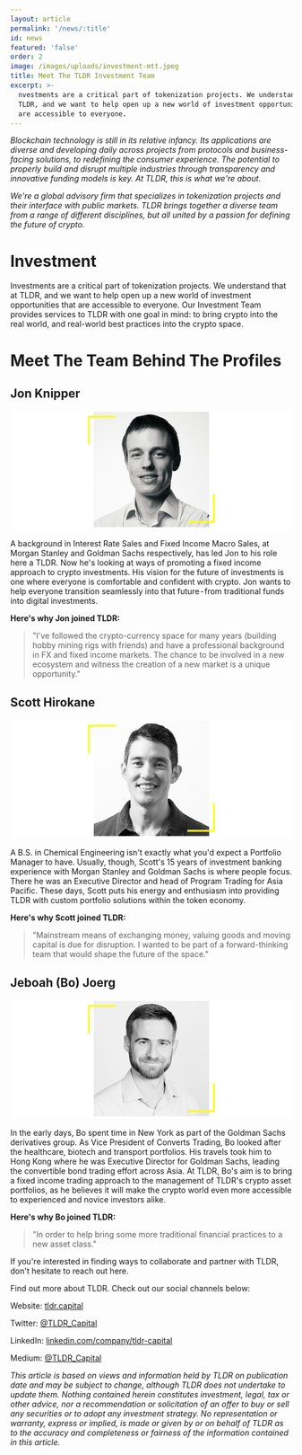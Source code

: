 ```yaml
---
layout: article
permalink: '/news/:title'
id: news
featured: 'false'
order: 2
image: /images/uploads/investment-mtt.jpeg
title: Meet The TLDR Investment Team
excerpt: >-
  nvestments are a critical part of tokenization projects. We understand that at
  TLDR, and we want to help open up a new world of investment opportunities that
  are accessible to everyone.
---
```

_Blockchain technology is still in its relative infancy. Its applications are diverse and developing daily across projects from protocols and business-facing solutions, to redefining the consumer experience. The potential to properly build and disrupt multiple industries through transparency and innovative funding models is key. At TLDR, this is what we're about._

_We're a global advisory firm that specializes in tokenization projects and their interface with public markets. TLDR brings together a diverse team from a range of different disciplines, but all united by a passion for defining the future of crypto._

# Investment

Investments are a critical part of tokenization projects. We understand that at TLDR, and we want to help open up a new world of investment opportunities that are accessible to everyone. Our Investment Team provides services to TLDR with one goal in mind: to bring crypto into the real world, and real-world best practices into the crypto space.

# Meet The Team Behind The Profiles

## Jon Knipper

![Jon Knipper, TLDR.](/images/uploads/jk-mtt.jpeg)

A background in Interest Rate Sales and Fixed Income Macro Sales, at Morgan Stanley and Goldman Sachs respectively, has led Jon to his role here a TLDR. Now he's looking at ways of promoting a fixed income approach to crypto investments. His vision for the future of investments is one where everyone is comfortable and confident with crypto. Jon wants to help everyone transition seamlessly into that future - from traditional funds into digital investments.

**Here's why Jon joined TLDR:**

> "I've followed the crypto-currency space for many years (building hobby mining rigs with friends) and have a professional background in FX and fixed income markets. The chance to be involved in a new ecosystem and witness the creation of a new market is a unique opportunity."

## Scott Hirokane

![Scott Hirokane, TLDR.](/images/uploads/sh-mtt.jpeg)

A B.S. in Chemical Engineering isn't exactly what you'd expect a Portfolio Manager to have. Usually, though, Scott's 15 years of investment banking experience with Morgan Stanley and Goldman Sachs is where people focus. There he was an Executive Director and head of Program Trading for Asia Pacific. These days, Scott puts his energy and enthusiasm into providing TLDR with custom portfolio solutions within the token economy.

**Here's why Scott joined TLDR:**

> "Mainstream means of exchanging money, valuing goods and moving capital is due for disruption. I wanted to be part of a forward-thinking team that would shape the future of the space."

## Jeboah (Bo) Joerg

![Jeboah Joerg, TLDR.](/images/uploads/jj-mtt.jpeg)

In the early days, Bo spent time in New York as part of the Goldman Sachs derivatives group. As Vice President of Converts Trading, Bo looked after the healthcare, biotech and transport portfolios. His travels took him to Hong Kong where he was Executive Director for Goldman Sachs, leading the convertible bond trading effort across Asia. At TLDR, Bo's aim is to bring a fixed income trading approach to the management of TLDR's crypto asset portfolios, as he believes it will make the crypto world even more accessible to experienced and novice investors alike.

**Here's why Bo joined TLDR:**

> "In order to help bring some more traditional financial practices to a new asset class."

If you're interested in finding ways to collaborate and partner with TLDR, don't hesitate to reach out here.

Find out more about TLDR. Check out our social channels below:

Website: [tldr.capital](https://www.tldr.capital/)

Twitter: [@TLDR_Capital](https://twitter.com/TLDR_Capital)

LinkedIn: [linkedin.com/company/tldr-capital](https://www.linkedin.com/company/tldr-capital/)

Medium: [@TLDR_Capital](https://medium.com/@TLDR_Capital)

_This article is based on views and information held by TLDR on publication date and may be subject to change, although TLDR does not undertake to update them. Nothing contained herein constitutes investment, legal, tax or other advice, nor a recommendation or solicitation of an offer to buy or sell any securities or to adopt any investment strategy. No representation or warranty, express or implied, is made or given by or on behalf of TLDR as to the accuracy and completeness or fairness of the information contained in this article._
